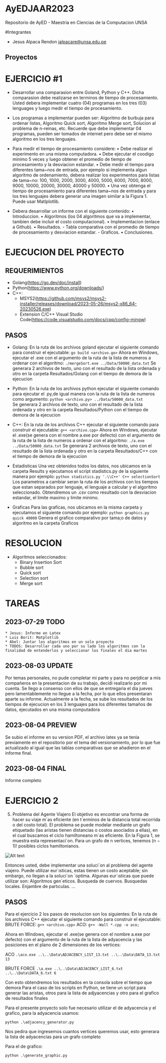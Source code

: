 # AyEDJAAR2023

Repositorio de AyED - Maestria en Ciencias de la Computacion UNSA

#Integrantes

- Jesus Alpaca Rendon jalpacare@unsa.edu.pe

## Proyectos
# EJERCICIO #1

* Desarrollar una comparasion entre Goland, Python y C++. Dicha comparasion debe realizarse
en terminos de tiempo de procesamiento. Usted debera implementar cuatro (04) programas en
los tres (03) lenguages y luego medir el tiempo de procesamiento.
* Los programas a implementar pueden ser: Algoritmo de burbuja para ordenar listas, Algoritmo
Quick sort, Algoritmo Merge sort, Solucion al problema de n-reinas, etc. Recuerde que debe
implementar 04 programas, pueden ser tomados de internet pero debe ser el mismo algoritmo en
los tres lenguajes.
* Para medir el tiempo de procesamiento considere:
    • Debe realizar el experimento en una misma computadora.
    • Debe ejecutar el coodigo minimo 5 veces y luego obtener el promedio de tiempo de procesamiento
    y la desviacion estandar.
    • Debe medir el tiempo para diferentes tama~nos de entrada, por ejemplo si implementa algun
    algoritmo de ordenamiento, debera realizar los experimentos para listas de tama~no: 100,
    1000, 2000, 3000, 4000, 5000, 6000, 7000, 8000, 9000, 10000, 20000, 30000, 40000 y 50000.
    • Una vez obtenga el tiempo de procesamiento para diferentes tama~nos de entrada y para los
    tres lenguajes debera generar una imagen similar a la Figura 1. Puede usar Matlplotlib.

* Debera desarrollar un informe con el siguiente contenido:
    • Introduccion.
    • Algoritmos (los 04 algoritmos que va a implementar, tambien debe incluir el costo computacional).
    • Implementacion (enlace a Github).
    • Resultados.
        - Tabla comparativa con el promedio de tiempo de procesamiento y desviacion estandar.
        - Graficos.
    • Conclusiones.
# EJECUCION DEL PROYECTO

## REQUERIMIENTOS
 * Golang(https://go.dev/doc/install)
 * Python(https://www.python.org/downloads/)
 * C++:
    - MSYS2(https://github.com/msys2/msys2-installer/releases/download/2023-05-26/msys2-x86_64-20230526.exe)
    - Extension C/C++ Visual Studio Code(https://code.visualstudio.com/docs/cpp/config-mingw)
## PASOS
 * Golang:
    En la ruta de los archivos goland ejecutar el siguiente comando para construir el ejecutable:
    ```go build <archivo.go>```
    Ahora en Windows, ejecutar el .exe con el argumento de la ruta de la lista de numeros a ordenar con el algoritmo:
    ```./mergeSort.exe ../Data/50000_data.txt```
    Se generara 2 archivos de texto, uno con el resultado de la lista ordenada y otro en la carpeta Resultados/Golang con el tiempo de demora de la ejecucion

 * Python:
    En la ruta de los archivos python ejecutar el siguiente comando para ejecutar el .py,de igual manera con la ruta de la lista de numeros como argumento:
    ```python <archivo.py> ../Data/50000_data.txt```    
    Se generara 2 archivos de texto, uno con el resultado de la lista ordenada y otro en la carpeta Resultados/Python con el tiempo de demora de la ejecucion

 * C++:
    En la ruta de los archivos C++ ejecutar el siguiente comando para construir el ejecutable:
    ```g++ <archivo.cpp>```
    Ahora en Windows, ejecutar el .exe(se genera con el nombre a.exe por defecto) con el argumento de la ruta de la lista de numeros a ordenar con el algoritmo:
    ```./a.exe ../Data/50000_data.txt```
    Se generara 2 archivos de texto, uno con el resultado de la lista ordenada y otro en la carpeta Resultados/C++ con el tiempo de demora de la ejecucion

 * Estadisticas
    Una vez obtenidos todos los datos, nos ubicamos en la carpeta Results y ejecutamos el script stadistics.py de la siguiente manera por ejemplo:
    ```python stadistics.py '.\\C++' C++ selectionSort```
    Los parametros a cambiar seran la ruta de los archivos con los tiempos que estan separados por lenguaje, el lenguaje a calcular y el algoritmo seleccionado.
    Obtendremos un .csv como resultado con la desviacion estandar, el limite maximo y limite minimo.
  * Graficas
    Para las graficas, nos ubicamos en la misma carpeta y ejecutamos el siguiente comando por ejemplo:
    ```python graphics.py quick 40000```
    Genera el grafico comparativo por tama;o de datos y algoritmo en la carpeta Graficos
# RESOLUCION

* Algoritmos seleccionados:
    - Binary Insertion Sort
    - Bubble sort
    - Quick sort
    - Selection sort
    - Merge sort

# TAREAS
## 2023-07-29 TODO
    * Jesus: Informe en Latex
    * Luis Borit: Matplotlib
    * Abel: Juntar los algoritmos en un solo proyecto
    * TODOS: Desarrollar cada uno por su lado los algoritmos con la finalidad de entenderlos y seleccionar los finales el dia martes

## 2023-08-03 UPDATE

Por temas personales, no pude completar mi parte y para no perjdicar a mis compañeros en la presentacion de su trabajo, decidi realizarlo por mi cuenta.
Se llego a consenso con ellos de que se entregaria el dia jueves pero lamentablemente no llegue a la fecha, por lo que ellos presentaran aparte su informe.
Actualmente a la fecha, se sube los resultados de los tiempos de ejecucion en los 3 lenguajes para los diferentes tamaños de datos, ejecutados en una misma computadora

## 2023-08-04 PREVIEW

Se subio el informe en su version PDF, el archivo latex ya se tenia previamente en el repositorio por el tema del versionamiento, por lo que fue actualizado al igual que las tablas comparativas que se añadieron en el informe final.

## 2023-08-04 FINAL

Informe completo

# EJERCICIO 2

5. Problema del Agente Viajero
El objetivo es encontrar una forma de hacer su viaje m´as eficiente (en t´erminos de la distancia
total recorrida o del costo total).
El problema se puede modelar mediante un grafo etiquetado (las aristas tienen distancias o costos
asociados a ellas), en el cual buscamos el ciclo hamiltoneano m´as eficiente. En la Figura 1,
se muestra esta representaci´on.
Para un grafo de n vertices, tenemos (n − 1)! posibles ciclos hamiltonianos.

![Alt text](Ejercicio_2/grafo_tsp.png)

Entonces usted, debe implementar una soluci´on al problema del agente viajero. Puede utilizar
eur´ısticas, estas tienen un costo aceptable; sin embargo, no llegan a la soluci´on ´optima. Algunas eur´ısticas
que puede utilizar son:
Algoritmos gen´eticos.
Busqueda de cuervos.
Busquedas locales.
Enjambre de partıculas.
...

## PASOS

Para el ejercicio 2 los pasos de resolucion son los siguientes:
En la ruta de los archivos C++ ejecutar el siguiente comando para construir el ejecutable:
BRUTE FORCE:
```g++ <archivo.cpp>```
ACO: 
```g++ -Wall *.cpp -o aco;```

Ahora en Windows, ejecutar el .exe(se genera con el nombre a.exe por defecto) con el argumento de la ruta de la lista de adyacencia y las posiciones en el plano de 2 dimensiones de los vertices:

ACO
```.\aco.exe ..\..\Data\ADJACENCY_LIST_13.txt ..\..\Data\DATA_13.txt 13```

BRUTE FORCE
```.\a.exe ..\..\Data\ADJACENCY_LIST_6.txt ..\..\Data\DATA_6.txt 6```

Con esto obtendremos los resultados en la consola sobre el tiempo que demora
Para el caso de los scripts en Python, se tiene un script para generar las aristas, otros para la lista de adjyacencias y otro para el grafico de resultados finales

Para el presente proyecto solo fue necesario utilizar el de adyacencia y el grafico, para la adyacencia usamos:

```python .\adjacency_generator.py```

Nos pedira que ingresemos cuantos vertices queremos usar, esto generara la lista de adyacencias para un grafo completo

Para el de grafico:

```python .\generate_graphic.py```